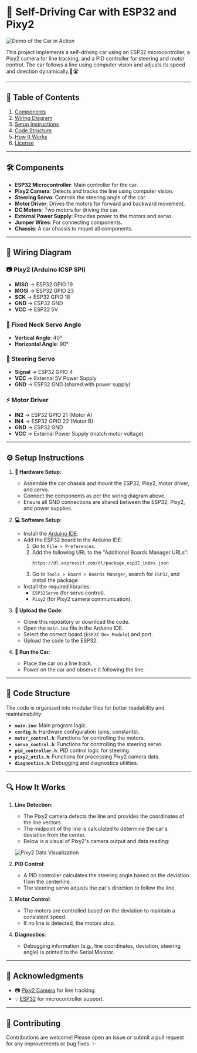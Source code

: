 # 🚗 Self-Driving Car with ESP32 and Pixy2

![Demo of the Car in Action](images/pixyLineDetection.gif)

This project implements a self-driving car using an ESP32 microcontroller, a Pixy2 camera for line tracking, and a PID controller for steering and motor control. The car follows a line using computer vision and adjusts its speed and direction dynamically.🚦🛣️

---

## 📜 Table of Contents
1. [Components](#components)
2. [Wiring Diagram](#wiring-diagram)
3. [Setup Instructions](#setup-instructions)
4. [Code Structure](#code-structure)
5. [How It Works](#how-it-works)
6. [License](#license)

---

## 🛠 Components
- **ESP32 Microcontroller**: Main controller for the car.
- **Pixy2 Camera**: Detects and tracks the line using computer vision.
- **Steering Servo**: Controls the steering angle of the car.
- **Motor Driver**: Drives the motors for forward and backward movement.
- **DC Motors**: Two motors for driving the car.
- **External Power Supply**: Provides power to the motors and servo.
- **Jumper Wires**: For connecting components.
- **Chassis**: A car chassis to mount all components.

---

## 📡 Wiring Diagram
### 📷 Pixy2 (Arduino ICSP SPI)
- **MISO** -> ESP32 GPIO 19
- **MOSI** -> ESP32 GPIO 23
- **SCK**  -> ESP32 GPIO 18
- **GND**  -> ESP32 GND
- **VCC**  -> ESP32 5V

### 🎥 Fixed Neck Servo Angle
- **Vertical Angle**: 40°
- **Horizontal Angle**: 90°

### 🛞 Steering Servo
- **Signal** -> ESP32 GPIO 4
- **VCC**    -> External 5V Power Supply
- **GND**    -> ESP32 GND (shared with power supply)

### ⚡ Motor Driver
- **IN2** -> ESP32 GPIO 21 (Motor A)
- **IN4** -> ESP32 GPIO 22 (Motor B)
- **GND** -> ESP32 GND
- **VCC** -> External Power Supply (match motor voltage)

---

## ⚙️ Setup Instructions
1. **🔧 Hardware Setup**:
   - Assemble the car chassis and mount the ESP32, Pixy2, motor driver, and servo.
   - Connect the components as per the wiring diagram above.
   - Ensure all GND connections are shared between the ESP32, Pixy2, and power supplies.

2. **💻 Software Setup**:
   - Install the [Arduino IDE](https://www.arduino.cc/en/software).
   - Add the ESP32 board to the Arduino IDE:
     1. Go to `File > Preferences`.
     2. Add the following URL to the "Additional Boards Manager URLs":
        ```
        https://dl.espressif.com/dl/package_esp32_index.json
        ```
     3. Go to `Tools > Board > Boards Manager`, search for `ESP32`, and install the package.
   - Install the required libraries:
     - `ESP32Servo` (for servo control).
     - `Pixy2` (for Pixy2 camera communication).

3. **🚀 Upload the Code**:
   - Clone this repository or download the code.
   - Open the `main.ino` file in the Arduino IDE.
   - Select the correct board (`ESP32 Dev Module`) and port.
   - Upload the code to the ESP32.

4. **🏁 Run the Car**:
   - Place the car on a line track.
   - Power on the car and observe it following the line.

---

## 📝 Code Structure
The code is organized into modular files for better readability and maintainability:
- **`main.ino`**: Main program logic.
- **`config.h`**: Hardware configuration (pins, constants).
- **`motor_control.h`**: Functions for controlling the motors.
- **`servo_control.h`**: Functions for controlling the steering servo.
- **`pid_controller.h`**: PID control logic for steering.
- **`pixy2_utils.h`**: Functions for processing Pixy2 camera data.
- **`diagnostics.h`**: Debugging and diagnostics utilities.

---

## 🔍 How It Works
1. **Line Detection**:
   - The Pixy2 camera detects the line and provides the coordinates of the line vectors.
   - The midpoint of the line is calculated to determine the car's deviation from the center.
   - Below is a visual of Pixy2's camera output and data reading:

   ![Pixy2 Data Visualization](images/pixyData.gif)

2. **PID Control**:
   - A PID controller calculates the steering angle based on the deviation from the centerline.
   - The steering servo adjusts the car's direction to follow the line.

3. **Motor Control**:
   - The motors are controlled based on the deviation to maintain a consistent speed.
   - If no line is detected, the motors stop.

4. **Diagnostics**:
   - Debugging information (e.g., line coordinates, deviation, steering angle) is printed to the Serial Monitor.

---

## 🙌 Acknowledgments
- 📷 [Pixy2 Camera](https://pixycam.com/pixy2/) for line tracking.
- 💡 [ESP32](https://www.espressif.com/en/products/socs/esp32) for microcontroller support.

---

## 🤝 Contributing
Contributions are welcome! Please open an issue or submit a pull request for any improvements or bug fixes. ✨
